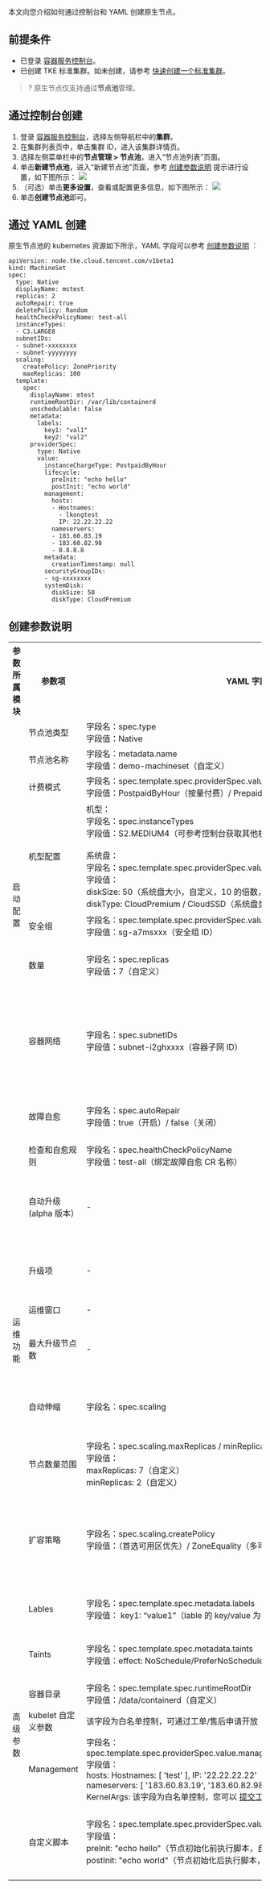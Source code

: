 本文向您介绍如何通过控制台和 YAML 创建原生节点。

## 前提条件
- 已登录 [容器服务控制台](https://console.cloud.tencent.com/tke2)。
- 已创建 TKE 标准集群。如未创建，请参考 [快速创建一个标准集群](https://cloud.tencent.com/document/product/457/54231)。

>? 原生节点仅支持通过**节点池**管理。

## 通过控制台创建
1. 登录 [容器服务控制台](https://console.cloud.tencent.com/tke2)，选择左侧导航栏中的**集群**。
2. 在集群列表页中，单击集群 ID，进入该集群详情页。
3. 选择左侧菜单栏中的**节点管理 > 节点池**，进入“节点池列表”页面。
4. 单击**新建节点池**，进入“新建节点池”页面，参考 [创建参数说明](#description) 提示进行设置，如下图所示：
![](https://qcloudimg.tencent-cloud.cn/raw/448c30986d30e53aa52dee777ee66923.png)
5. （可选）单击**更多设置**，查看或配置更多信息，如下图所示：
![](https://qcloudimg.tencent-cloud.cn/raw/6deace7936834053b22a716d5fce9fbe.png)
6. 单击**创建节点池**即可。

## 通过 YAML 创建
原生节点池的 kubernetes 资源如下所示，YAML 字段可以参考 [创建参数说明](#description) ：

```
apiVersion: node.tke.cloud.tencent.com/v1beta1
kind: MachineSet
spec:
  type: Native
  displayName: mstest
  replicas: 2
  autoRepair: true
  deletePolicy: Random
  healthCheckPolicyName: test-all
  instanceTypes:
  - C3.LARGE8
  subnetIDs:
  - subnet-xxxxxxxx
  - subnet-yyyyyyyy
  scaling:
    createPolicy: ZonePriority
    maxReplicas: 100
  template:
    spec:
      displayName: mtest
      runtimeRootDir: /var/lib/containerd
      unschedulable: false
      metadata:
        labels:
          key1: "val1"
          key2: "val2"
      providerSpec:
        type: Native
        value:
          instanceChargeType: PostpaidByHour
          lifecycle:
            preInit: "echo hello"
            postInit: "echo world"
          management:
            hosts:
            - Hostnames:
              - lkongtest
              IP: 22.22.22.22
            nameservers:
            - 183.60.83.19
            - 183.60.82.98
            - 8.8.8.8
          metadata:
            creationTimestamp: null
          securityGroupIDs:
          - sg-xxxxxxxx
          systemDisk:
            diskSize: 50
            diskType: CloudPremium
```



[](id:description)
## 创建参数说明

<table>
<tbody>
	<tr>
		<th width="10%">参数所属模块</th>
		<th width="10%">参数项</th>
		<th width="30%">YAML 字段</th>
		<th width="50%">说明</th>
	</tr>
		<tr>
		<td rowspan="7">启动配置</td>
		<td>节点池类型</td>
		<td>字段名：spec.type<br>字段值：Native</td>
		<td>Native 代表<b>原生节点池</b>。</td>
	</tr>
	<tr>
		<td>节点池名称</td>
		<td>字段名：metadata.name<br>字段值：demo-machineset（自定义）</td>
		<td>自定义，可根据业务需求等信息进行命名，方便后续资源管理。</td>
	</tr>
	<tr>
		<td>计费模式</td>
		<td>字段名：spec.template.spec.providerSpec.value.instanceChargeType<br>字段值：PostpaidByHour（按量付费）/ PrepaidCharge（包年包月）</td>
		<td>提供<b>按量计费、包年包月</b>两种计费模式，请根据实际需求进行选择。 </td>
	</tr>
	<tr>
		<td>机型配置</td>
		<td>机型：<br>字段名：spec.instanceTypes<br>字段值：S2.MEDIUM4（可参考控制台获取其他机型规格）<br><br>系统盘：<br>字段名：spec.template.spec.providerSpec.value.systemDisk.diskSize/diskType<br>字段值：<br>diskSize: 50（系统盘大小，自定义，10 的倍数，最小为 50G）
<br>diskType: CloudPremium / CloudSSD（系统盘类型，支持高性能 / SSD）
</td>
		<td>在“机型配置”窗口中参考以下信息按需选择：<br><b>可用区</b>：该选项用于过滤所选可用区下可用的实例类型。详情见 <a href="https://cloud.tencent.com/document/product/457/78197">原生节点地域与可用区</a>。<br><b>机型</b>：支持通过 CPU 核数、内存大小及实例类型进行筛选。<br><b>系统盘</b>：存储控制、调度节点运行的系统集合，建大小设置 > 100GB。</td>
	</tr>
	<tr>  
		<td>安全组</td>
		<td>字段名：spec.template.spec.providerSpec.value.securityGroupIDs<br>字段值：sg-a7msxxx（安全组 ID）</td>
		<td>默认为创建集群时所设置的安全组，可根据实际需要进行更换或添加。</td>
	</tr>
	<tr>
		<td>数量</td>
		<td>字段名：spec.replicas<br>字段值：7（自定义）</td>
		<td>对应节点池内维护的期望节点数量，请根据实际需求进行设置。<br>例如，此处数量填写为5，则节点池将创建5台节点维护。</td>
	</tr>
	<tr>
		<td>容器网络</td>
		<td>字段名：spec.subnetIDs<br>字段值：subnet-i2ghxxxx（容器子网 ID）</td>
		<td>请根据实际需求选择合适的可用子网。<br>1. 当您手动调节节点数量时，系统将按照子网列表顺序来尝试创建节点，如果顺序靠前的子网可以创建成功，则总在该子网创建。<br>2. 若节点池开启了自动伸缩，将根据您配置的扩容策略选择合适的子网进行创建节点。</td>
	</tr>
    <tr>
    <td rowspan="9">运维功能</td>
    <td>故障自愈</td>
    <td>字段名：spec.autoRepair<br>字段值：true（开启）/ false（关闭）</td>
    <td>可选项，推荐开启。<br>该功能可实时检测原生节点上的各种异常情况并提供一定的自愈手段，包含：OS、Runtime、kubelet 异常等。</td>
  </tr>
	<tr>
		<td>检查和自愈规则</td>
		<td>字段名：spec.healthCheckPolicyName<br>字段值：test-all（绑定故障自愈 CR 名称）</td>
		<td>您可为当前节点池选择不同的故障自愈规则，每个节点池支持绑定一个规则。</td>
	</tr>
	<tr>
		<td>自动升级 (alpha 版本）</td>
		<td>-</td>
		<td>可选项，该功能目前内测中。<br>平台支持在运维窗口内提供自动升级功能来简化繁琐的版本运维操作，升级项包含：Kuberbetes、运行时、操作系统内核版本上的迭代和维护，并结合腾讯安全情报及时更新安全漏洞。</td>
	</tr>
	<tr>
		<td>升级项</td>
		<td>-</td>
		<td>系统将根据您选择的升级项进行版本维护，不同升级项对应单独的升级包，版本升级前将至少提前一周在控制台和文档提供版本更新说明。</td>
	</tr>
	<tr>
		<td>运维窗口</td>
		<td>-</td>
		<td>系统将在您设置的运维窗口内进行自动升级。</td>
	</tr>
	<tr>
		<td>最大升级节点数</td>
		<td>-</td>
		<td>在运维时间窗口内，第一批升级的节点数为1，后续可升级节点数以2的幂数进行增长，可同时升级的节点数目不会超过您设置的最大升级节点数。</td>
	</tr>
	<tr>
		<td>自动伸缩</td>
		<td>字段名：spec.scaling</td>
		<td>开启后 CA 组件对该类节点池进行自动伸缩。<br>备注：原生节点的自动伸缩功能由容器平台自研实现，普通节点的自动伸缩功能依赖云产品 <a href="https://cloud.tencent.com/document/product/377">弹性伸缩</a>。</td>
	</tr>
	<tr>
		<td>节点数量范围</td>
		<td>字段名：spec.scaling.maxReplicas / minReplicas<br>字段值：<br>maxReplicas: 7（自定义）<br>minReplicas: 2（自定义）</td>
		<td>节点池内的节点数量受限于该范围内的最小值/最大值，若节点池开启了自动伸缩，原生节点数量将在设定的范围内自动调节。</td>
	</tr>
	<tr>
		<td>扩容策略</td>
		<td>字段名：spec.scaling.createPolicy<br>字段值：（首选可用区优先）/ ZoneEquality（多可用区打散）</td>
		<td>1. 首选可用区优先：弹性伸缩会在您首选的可用区优先执行扩缩容。若首选可用区无法扩缩容，才会在其他可用区进行扩缩容。
<br>2. 多可用区打散：在伸缩组指定的多可用区（即指定多个子网）之间尽最大努力均匀分配节点实例。只有配置了多个子网时该策略才能生效。</td>
	</tr>
    <tr>
    <td rowspan="6">高级参数</td>
    <td>Lables</td>
    <td>字段名：spec.template.spec.metadata.labels<br>字段值： key1: “value1”（lable 的 key/value 为自定义）</td>
    <td>节点属性，方便对节点进行筛选和管理，该节点池下所创建的节点均将自动增加设置的 Label。</td>
  </tr>
	<tr>
		<td>Taints</td>
		<td>字段名：spec.template.spec.metadata.taints<br>字段值：effect: NoSchedule/PreferNoSchedule/NoExecute（填写 taints 类型）</td>
		<td>节点属性，通常与 Tolerations 配合使用，确保不符合条件的 Pod 不能调度到该节点上，该节点池下所创建的节点均将自动增加设置的 Taints。</td>
	</tr>
	<tr>
		<td>容器目录</td>
		<td>字段名：spec.template.spec.runtimeRootDir<br>字段值：/data/containerd（自定义）</td>
		<td>勾选即可设置容器和镜像存储目录，例如 /var/lib/</td>
	</tr>
	<tr>
		<td>kubelet 自定义参数</td>
		<td>该字段为白名单控制，可通过工单/售后申请开放</td>
		<td>白名单控制，支持配置 kubelet 常见参数。</td>
	</tr>
	<tr>
		<td>Management</td>
		<td>字段名：spec.template.spec.providerSpec.value.management.hosts/nameservers/KernelArgs<br>字段值：<br>hosts: Hostnames: [ 'test' ], IP: '22.22.22.22'<br>nameservers: [ '183.60.83.19', '183.60.82.98']<br>KernelArgs: 该字段为白名单控制，您可以 <a href="https://console.cloud.tencent.com/workorder/category">提交工单</a> 来寻求帮助。<br></td>
		<td>支持配置 Nameservers\Hosts\KernelArgs 类型参数。 </td>
	</tr>
	<tr>
		<td>自定义脚本</td>
		<td>字段名：spec.template.spec.providerSpec.value.lifecycle.preInit/postInit<br>字段值：<br>preInit: "echo hello"（节点初始化前执行脚本，自定义）<br>postInit: "echo world"（节点初始化后执行脚本，自定义）</td>
		<td>指定自定义数据来配置节点，提供 节点初始化前 / 节点初始化后 两个设置阶段。需确保脚本的可重入及重试逻辑，脚本及其生成的日志文件可在节点的 /usr/local/qcloud/tke/userscript 路径查看。</td>
	</tr>
	</tbody>
</table>
